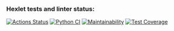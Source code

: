 ### Hexlet tests and linter status:
[![Actions Status](https://github.com/sudobooo/python-project-lvl4/workflows/hexlet-check/badge.svg)](https://github.com/sudobooo/python-project-lvl4/actions)
[![Python CI](https://github.com/sudobooo/python-project-lvl4/actions/workflows/pyci.yml/badge.svg)](https://github.com/sudobooo/python-project-lvl4/actions/workflows/pyci.yml)
[![Maintainability](https://api.codeclimate.com/v1/badges/e4b98cb6d78c3f19e4a4/maintainability)](https://codeclimate.com/github/sudobooo/python-project-lvl4/maintainability)
[![Test Coverage](https://api.codeclimate.com/v1/badges/e4b98cb6d78c3f19e4a4/test_coverage)](https://codeclimate.com/github/sudobooo/python-project-lvl4/test_coverage)
